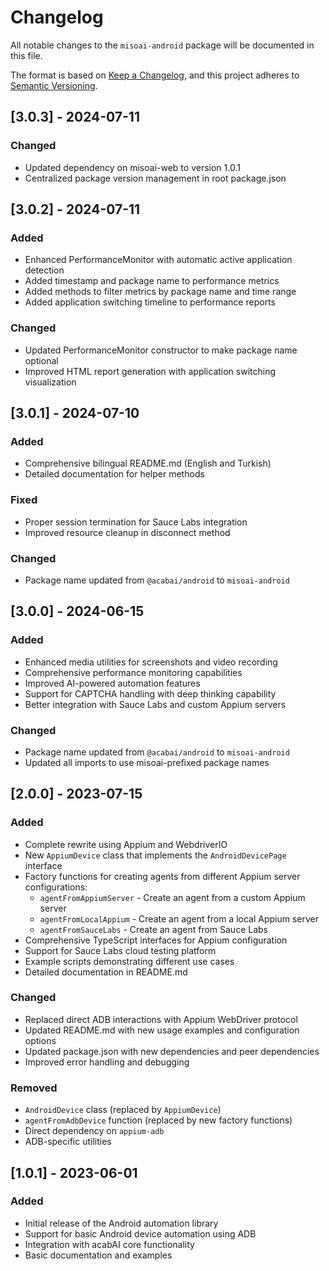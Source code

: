 # Changelog

All notable changes to the `misoai-android` package will be documented in this file.

The format is based on [Keep a Changelog](https://keepachangelog.com/en/1.0.0/),
and this project adheres to [Semantic Versioning](https://semver.org/spec/v2.0.0.html).

## [3.0.3] - 2024-07-11

### Changed
- Updated dependency on misoai-web to version 1.0.1
- Centralized package version management in root package.json

## [3.0.2] - 2024-07-11

### Added
- Enhanced PerformanceMonitor with automatic active application detection
- Added timestamp and package name to performance metrics
- Added methods to filter metrics by package name and time range
- Added application switching timeline to performance reports

### Changed
- Updated PerformanceMonitor constructor to make package name optional
- Improved HTML report generation with application switching visualization

## [3.0.1] - 2024-07-10

### Added
- Comprehensive bilingual README.md (English and Turkish)
- Detailed documentation for helper methods

### Fixed
- Proper session termination for Sauce Labs integration
- Improved resource cleanup in disconnect method

### Changed
- Package name updated from `@acabai/android` to `misoai-android`

## [3.0.0] - 2024-06-15

### Added
- Enhanced media utilities for screenshots and video recording
- Comprehensive performance monitoring capabilities
- Improved AI-powered automation features
- Support for CAPTCHA handling with deep thinking capability
- Better integration with Sauce Labs and custom Appium servers

### Changed
- Package name updated from `@acabai/android` to `misoai-android`
- Updated all imports to use misoai-prefixed package names

## [2.0.0] - 2023-07-15

### Added
- Complete rewrite using Appium and WebdriverIO
- New `AppiumDevice` class that implements the `AndroidDevicePage` interface
- Factory functions for creating agents from different Appium server configurations:
  - `agentFromAppiumServer` - Create an agent from a custom Appium server
  - `agentFromLocalAppium` - Create an agent from a local Appium server
  - `agentFromSauceLabs` - Create an agent from Sauce Labs
- Comprehensive TypeScript interfaces for Appium configuration
- Support for Sauce Labs cloud testing platform
- Example scripts demonstrating different use cases
- Detailed documentation in README.md

### Changed
- Replaced direct ADB interactions with Appium WebDriver protocol
- Updated README.md with new usage examples and configuration options
- Updated package.json with new dependencies and peer dependencies
- Improved error handling and debugging

### Removed
- `AndroidDevice` class (replaced by `AppiumDevice`)
- `agentFromAdbDevice` function (replaced by new factory functions)
- Direct dependency on `appium-adb`
- ADB-specific utilities

## [1.0.1] - 2023-06-01

### Added
- Initial release of the Android automation library
- Support for basic Android device automation using ADB
- Integration with acabAI core functionality
- Basic documentation and examples

